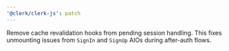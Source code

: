 ```yaml
---
'@clerk/clerk-js': patch
---
```


Remove cache revalidation hooks from pending session handling. This fixes unmounting issues from `SignIn` and `SignUp` AIOs during after-auth flows.
